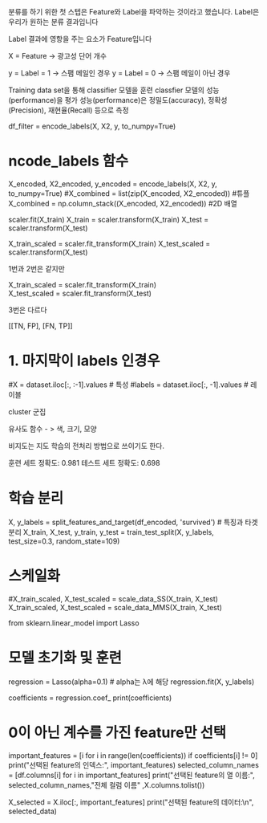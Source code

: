 분류를 하기 위한 첫 스텝은 Feature와 Label을 파악하는 것이라고 했습니다. Label은 우리가 원하는 분류 결과입니다

Label 결과에 영항을 주는 요소가 Feature입니다

X = Feature -> 광고성 단어 개수

y = Label = 1 -> 스팸 메일인 경우 
y = Label = 0 -> 스팸 메일이 아닌 경우 


 Training data set을 통해 classifier 모델을 훈련
 classfier 모델의 성능(performance)을 평가
 성능(performance)은 정밀도(accuracy),  정확성(Precision), 재현율(Recall) 등으로 측정



 df_filter =  encode_labels(X, X2, y, to_numpy=True)
# ncode_labels 함수
X_encoded, X2_encoded, y_encoded = encode_labels(X, X2, y, to_numpy=True)
#X_combined = list(zip(X_encoded, X2_encoded)) #튜플
X_combined = np.column_stack((X_encoded, X2_encoded)) #2D 배열



scaler.fit(X_train)
X_train = scaler.transform(X_train)
X_test = scaler.transform(X_test)


X_train_scaled = scaler.fit_transform(X_train) 
X_test_scaled = scaler.transform(X_test)        

1번과 2번은 같지만 

X_train_scaled = scaler.fit_transform(X_train)  
X_test_scaled = scaler.fit_transform(X_test)

3번은 다르다



[[TN, FP],
 [FN, TP]]



 # 1. 마지막이 labels 인경우
#X = dataset.iloc[:, :-1].values  # 특성
#labels = dataset.iloc[:, -1].values  # 레이블

cluster 군집

유사도 함수 - > 색, 크기, 모양 

비지도는 지도 학습의 전처리 방법으로 쓰이기도 한다.


훈련 세트 정확도: 0.981
테스트 세트 정확도: 0.698




# 학습 분리
X, y_labels = split_features_and_target(df_encoded, 'survived')  # 특징과 타겟 분리
X_train, X_test, y_train, y_test = train_test_split(X, y_labels, test_size=0.3, random_state=109)

# 스케일화
#X_train_scaled, X_test_scaled = scale_data_SS(X_train, X_test)
X_train_scaled, X_test_scaled = scale_data_MMS(X_train, X_test)

from sklearn.linear_model import Lasso

# 모델 초기화 및 훈련
regression = Lasso(alpha=0.1)  # alpha는 λ에 해당
regression.fit(X, y_labels)

coefficients = regression.coef_
print(coefficients)

# 0이 아닌 계수를 가진 feature만 선택
important_features = [i for i in range(len(coefficients)) if coefficients[i] != 0]
print("선택된 feature의 인덱스:", important_features)
selected_column_names = [df.columns[i] for i in important_features]
print("선택된 feature의 열 이름:", selected_column_names,"전체 컬럼 이름" ,X.columns.tolist())

X_selected = X.iloc[:, important_features]
print("선택된 feature의 데이터:\n", selected_data)